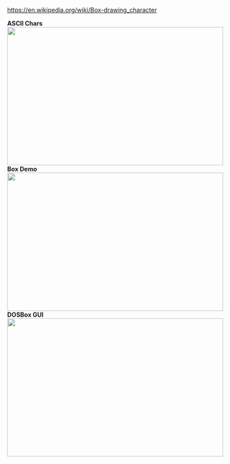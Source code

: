 <a href="https://en.wikipedia.org/wiki/Box-drawing_character">https://en.wikipedia.org/wiki/Box-drawing_character</a>

<b>ASCII Chars</b>
<br/>
<img src="https://raw.githubusercontent.com/pritamzope/OS/master/GUI/ascii_chars/ascii_chars_0_255.png" width="500" height="320"/>
<br/>
<b>Box Demo</b>
<br/>
<img src="https://raw.githubusercontent.com/pritamzope/OS/master/GUI/box/box_demo_kernel.png" width="500" height="320"/>
<br/>
<b>DOSBox GUI</b>
<br/>
<img src="https://raw.githubusercontent.com/pritamzope/OS/master/GUI/dosbox_gui/dosbox_gui.png" width="500" height="320"/>



